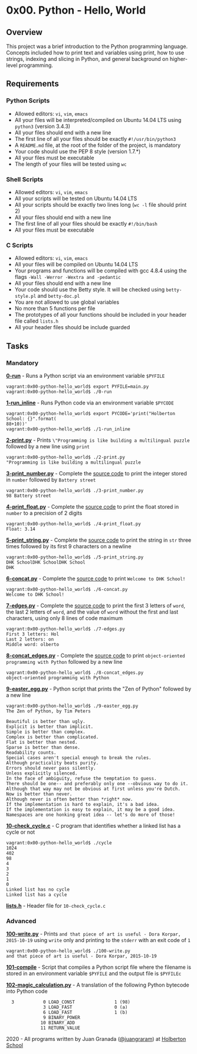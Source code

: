 # 0x00. Python - Hello, World

## Overview
This project was a brief introduction to the Python programming language. Concepts included how to print text and variables using print, how to use strings, indexing and slicing in Python, and general background on higher-level programming.

## Requirements
### Python Scripts
* Allowed editors: `vi`, `vim`, `emacs`
* All your files will be interpreted/compiled on Ubuntu 14.04 LTS using `python3` (version 3.4.3)
* All your files should end with a new line
* The first line of all your files should be exactly `#!/usr/bin/python3`
* A `README.md` file, at the root of the folder of the project, is mandatory
* Your code should use the PEP 8 style (version 1.7.*)
* All your files must be executable
* The length of your files will be tested using `wc`

### Shell Scripts
* Allowed editors: `vi`, `vim`, `emacs`
* All your scripts will be tested on Ubuntu 14.04 LTS
* All your scripts should be exactly two lines long (`wc -l` file should print 2)
* All your files should end with a new line
* The first line of all your files should be exactly `#!/bin/bash`
* All your files must be executable

### C Scripts
* Allowed editors: `vi`, `vim`, `emacs`
* All your files will be compiled on Ubuntu 14.04 LTS
* Your programs and functions will be compiled with gcc 4.8.4 using the flags `-Wall -Werror -Wextra and -pedantic`
* All your files should end with a new line
* Your code should use the Betty style. It will be checked using `betty-style.pl` and `betty-doc.pl`
* You are not allowed to use global variables
* No more than 5 functions per file
* The prototypes of all your functions should be included in your header file called `lists.h`
* All your header files should be include guarded

## Tasks
### Mandatory
**[0-run](0-run)** - Runs a Python script via an environment variable `$PYFILE`
```
vagrant:0x00-python-hello_world$ export PYFILE=main.py
vagrant:0x00-python-hello_world$ ./0-run
```
**[1-run_inline](1-run_inline)** - Runs Python code via an environment variable `$PYCODE`
```
vagrant:0x00-python-hello_world$ export PYCODE='print("Holberton School: {}".format(
88+10))'
vagrant:0x00-python-hello_world$ ./1-run_inline
```
**[2-print.py](2-print.py)** - Prints `\"Programming is like building a multilingual puzzle` followed by a new line using `print`
```
vagrant:0x00-python-hello_world$ ./2-print.py
"Programming is like building a multilingual puzzle
```
**[3-print_number.py](3-print_number.py)** - Complete the [source code](https://github.com/holbertonschool/0x00.py/blob/master/3-print_number.py) to print the integer stored in `number` followed by `Battery street`
```
vagrant:0x00-python-hello_world$ ./3-print_number.py
98 Battery street
```
**[4-print_float.py](4-print_float.py)** - Complete the [source code](https://github.com/holbertonschool/0x00.py/blob/master/4-print_float.py) to print the float stored in `number` to a precision of 2 digits
```
vagrant:0x00-python-hello_world$ ./4-print_float.py
Float: 3.14
```
**[5-print_string.py](5-print_string.py)** - Complete the [source code](https://github.com/holbertonschool/0x00.py/blob/master/5-print_string.py) to print the string in `str` three times followed by its first 9 characters on a newline
```
vagrant:0x00-python-hello_world$ ./5-print_string.py
DHK SchoolDHK SchoolDHK School
DHK
```
**[6-concat.py](6-concat.py)** - Complete the [source code](https://github.com/holbertonschool/0x00.py/blob/master/6-concat.py) to print `Welcome to DHK School!`
```
vagrant:0x00-python-hello_world$ ./6-concat.py
Welcome to DHK School!
```
**[7-edges.py](7-edges.py)** - Complete the [source code](https://github.com/holbertonschool/0x00.py/blob/master/7-edges.py) to print the first 3 letters of `word`, the last 2 letters of `word`, and the value of `word` without the first and last characters, using only 8 lines of code maximum
```
vagrant:0x00-python-hello_world$ ./7-edges.py
First 3 letters: Hol
Last 2 letters: on
Middle word: olberto
```
**[8-concat_edges.py](8-concat_edges.py)** - Complete the [source code](https://github.com/holbertonschool/0x00.py/blob/master/8-concat_edges.py) to print `object-oriented programming with Python` followed by a new line
```
vagrant:0x00-python-hello_world$ ./8-concat_edges.py
object-oriented programming with Python
```
**[9-easter_egg.py](9-easter_egg.py)** - Python script that prints the \"Zen of Python\" followed by a new line
```
vagrant:0x00-python-hello_world$ ./9-easter_egg.py
The Zen of Python, by Tim Peters

Beautiful is better than ugly.
Explicit is better than implicit.
Simple is better than complex.
Complex is better than complicated.
Flat is better than nested.
Sparse is better than dense.
Readability counts.
Special cases aren't special enough to break the rules.
Although practicality beats purity.
Errors should never pass silently.
Unless explicitly silenced.
In the face of ambiguity, refuse the temptation to guess.
There should be one-- and preferably only one --obvious way to do it.
Although that way may not be obvious at first unless you're Dutch.
Now is better than never.
Although never is often better than *right* now.
If the implementation is hard to explain, it's a bad idea.
If the implementation is easy to explain, it may be a good idea.
Namespaces are one honking great idea -- let's do more of those!
```
**[10-check_cycle.c](10-check_cycle.c)** - C program that identifies whether a linked list has a cycle or not
```
vagrant:0x00-python-hello_world$ ./cycle
1024
402
98
4
3
2
1
0
Linked list has no cycle
Linked list has a cycle
```
**[lists.h](lists.h)** - Header file for `10-check_cycle.c`
### Advanced
**[100-write.py](100-write.py)** - Prints `and that piece of art is useful - Dora Korpar, 2015-10-19` using `write` only and printing to the `stderr` with an exit code of `1`
```
vagrant:0x00-python-hello_world$ ./100-write.py
and that piece of art is useful - Dora Korpar, 2015-10-19
```
**[101-compile](101-compile)** - Script that compiles a Python script file where the filename is stored in an environment variable `$PYFILE` and the output file is `$PYFILEc`

**[102-magic_calculation.py](102-magic_calculation.py)** - A translation of the following Python bytecode into Python code
```
  3           0 LOAD_CONST               1 (98)
              3 LOAD_FAST                0 (a)
              6 LOAD_FAST                1 (b)
              9 BINARY_POWER
             10 BINARY_ADD
             11 RETURN_VALUE
```

2020 - All programs written by Juan Granada ([@juangraram](https://twitter.com/JuanGraRam)) at [Holberton School](https://www.holbertonschool.com/)